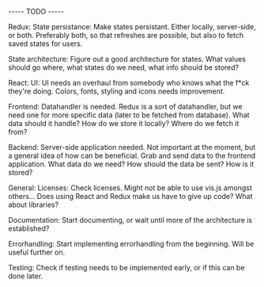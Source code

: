 ----- TODO -----

Redux:
State persistance:
Make states persistant. Either locally, server-side, or both. Preferably both,
so that refreshes are possible, but also to fetch saved states for users.

State architecture:
Figure out a good architecture for states. What values should go where,
what states do we need, what info should be stored?



React:
UI:
UI needs an overhaul from somebody who knows what the f*ck they're doing.
Colors, fonts, styling and icons needs improvement.

Frontend:
Datahandler is needed. Redux is a sort of datahandler, but we need one for
more specific data (later to be fetched from database).
What data should it handle? How do we store it locally? Where do we fetch it from?

Backend:
Server-side application needed. Not important at the moment, but a general idea
of how can be beneficial. Grab and send data to the frontend application.
What data do we need? How should the data be sent? How is it stored?



General:
Licenses:
Check licenses. Might not be able to use vis.js amongst others...
Does using React and Redux make us have to give up code?
What about libraries?

Documentation:
Start documenting, or wait until more of the architecture is established?

Errorhandling:
Start implementing errorhandling from the beginning. Will be useful further on.

Testing:
Check if testing needs to be implemented early, or if this can be done later.
